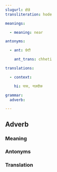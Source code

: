 ```yaml
---
slugurl: होड़े
transliteration: hode

meanings:

  - meaning: near

antonyms:

  - ant: छेटी

    ant_trans: chheti

translations:

  - context:

    hi: पास, नज़दीक

grammar:
  adverb: 

---
```


## Adverb

<!-- <fos :grammar="grammar" ></fos> -->

### Meaning

<meaning :meanings="meanings" ></meaning>

### Antonyms

<ant :ant="antonyms" ></ant>

### Translation

<translation :translation="translations" ></translation>

